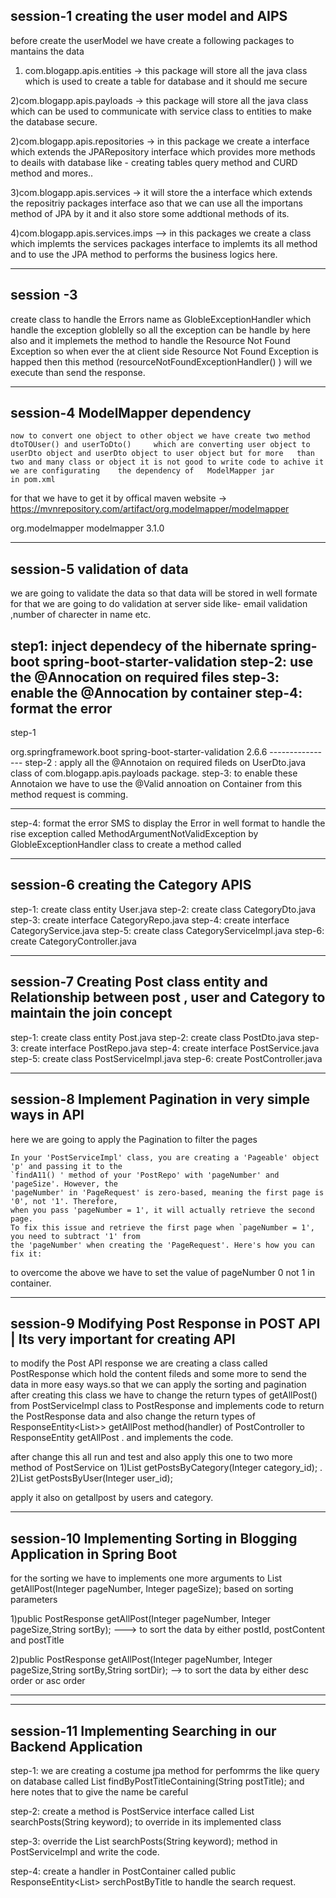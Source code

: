 session-1 creating the user model and AIPS
------------------------------------------------
before create the userModel we have create a following packages to mantains the data 
1) com.blogapp.apis.entities -> this package will store all the java class which is used to create a table for 
	database and it should me secure 

2)com.blogapp.apis.payloads -> this package will store all the java class which can be used to communicate with service class to 
	entities to make the database secure.

2)com.blogapp.apis.repositories -> in this package we create a interface which extends the JPARepository interface which provides
	more methods to deails with database like - creating tables query method and CURD method and mores..

3)com.blogapp.apis.services -> it will store the a interface which extends the repositriy packages interface aso that we can use all the 
	importans method of JPA by it and it also store some addtional methods of its.
	
4)com.blogapp.apis.services.imps --> in this packages we create a class which implemts the services packages interface to implemts its all method and to use the JPA method to performs the business logics here.

-----------------------------------------------------------------
session -3 
-------------

create class to handle the Errors name as GlobleExceptionHandler  which handle the exception globlelly
so all the exception can be handle by here also and it  implemets the method to handle the Resource Not Found Exception so when ever the at client side Resource Not Found Exception is  happed then this method (resourceNotFoundExceptionHandler() ) will we execute than send the response. 

---------------------------------------------------------------------------------
session-4 ModelMapper dependency
--------------

	now to convert one object to other object we have create two method dtoTOUser() and userToDto() 	which are converting user object to userDto object and userDto object to user object but for more 	than two and many class or object it is not good to write code to achive it we are configurating 	the dependency of 	ModelMapper jar
	in pom.xml

for that we have to get it by offical maven website -> https://mvnrepository.com/artifact/org.modelmapper/modelmapper

<!-- https://mvnrepository.com/artifact/org.modelmapper/modelmapper -->
<dependency>
    <groupId>org.modelmapper</groupId>
    <artifactId>modelmapper</artifactId>
    <version>3.1.0</version>
</dependency>


------------------------------------------------------------------------------------------------------------------------------------
session-5 validation of data
---------------
we are going to validate the data so that data will be stored in well formate for that we are going to do validation at server 	side like- email validation ,number of charecter in name etc.

step1: inject dependecy of the hibernate spring-boot spring-boot-starter-validation
step-2: use the @Annocation on required files
step-3: enable the @Annocation by container
step-4: format the error 
-----------------
step-1 

<!-- https://mvnrepository.com/artifact/org.springframework.boot/spring-boot-starter-validation -->
<dependency>
    <groupId>org.springframework.boot</groupId>
    <artifactId>spring-boot-starter-validation</artifactId>
    <version>2.6.6</version>
</dependency>
----------------
step-2 : apply all the @Annotaion on required fileds on  UserDto.java class of com.blogapp.apis.payloads package.
step-3: to enable these Annotaion we have to use the @Valid annoation on Container from this method request is comming.

------------------------
step-4: format the error SMS to display the Error in well format
to handle the rise exception called MethodArgumentNotValidException by GlobleExceptionHandler class to create a method called 


----------------------------------------------------------------------------------------------------------------------------------
session-6 creating the Category APIS
----------------------
step-1: create class entity User.java
step-2: create class CategoryDto.java
step-3: create interface CategoryRepo.java
step-4: create interface CategoryService.java
step-5: create class CategoryServiceImpl.java
step-6: create CategoryController.java

-------------------------------------------------------------------------------------------------------------------
session-7 Creating Post class entity and Relationship between post , user and Category to maintain the join concept
---------------------------------------
step-1: create class entity Post.java
step-2: create class PostDto.java
step-3: create interface PostRepo.java
step-4: create interface PostService.java
step-5: create class PostServiceImpl.java
step-6: create PostController.java

----------------------------------------------------------------------------------------------------------------
session-8 Implement Pagination in very simple ways in API
-------------------------------

here we are going to apply the Pagination to filter the pages

	In your 'PostServiceImpl' class, you are creating a 'Pageable' object 'p' and passing it to the
	`findA11() ' method of your 'PostRepo' with 'pageNumber' and 'pageSize'. However, the
	'pageNumber' in 'PageRequest' is zero-based, meaning the first page is '0', not '1'. Therefore,
	when you pass 'pageNumber = 1', it will actually retrieve the second page.
	To fix this issue and retrieve the first page when `pageNumber = 1', you need to subtract '1' from
	the 'pageNumber' when creating the 'PageRequest'. Here's how you can fix it:
			 
to overcome the above we have to set the value of pageNumber 0 not 1 in container.

----------------------------------------------------------------------------------------------------------------------
session-9 Modifying Post Response in POST API | Its very important for creating API 
------------------------------------
to modify the Post API response we are creating a class called PostResponse which hold the content fileds  and some more
to send the data in more easy ways.so that we can apply the sorting and pagination 
after creating this class we have to change the return types of getAllPost() from PostServiceImpl class to PostResponse and implements code to return the PostResponse data and also change the return types of ResponseEntity<List<PostDto>>> getAllPost method(handler) of PostController to ResponseEntity<PostResponse> getAllPost . and implements the code.

after change this all run and test and also apply this one to two more method of PostService on 
1)List<PostDto> getPostsByCategory(Integer category_id); . 2)List<PostDto> getPostsByUser(Integer user_id);

apply it also on getallpost by users and category.



-------------------------------------------------------------------------------------------------------------
session-10 Implementing Sorting in Blogging Application in Spring Boot 
---------------------------------
for the sorting we have to implements one more arguments to List<PostDto> getAllPost(Integer pageNumber, Integer pageSize);
based on sorting parameters

1)public PostResponse getAllPost(Integer pageNumber, Integer pageSize,String sortBy); ---> to sort the data by either postId, postContent and postTitle 


2)public PostResponse getAllPost(Integer pageNumber, Integer pageSize,String sortBy,String sortDir); --> to sort the data by either desc order or asc order 


---

------------------------------------------------------------------------------------------------
session-11 Implementing Searching in our Backend Application 
----------------------
step-1: we are creating a costume jpa method for perfomrms the like query on database called List<Post> findByPostTitleContaining(String postTitle); and here notes that to give the name be careful 

step-2: create a method is PostService interface called List<PostDto> searchPosts(String keyword); to override in its implemented class

step-3: override the List<PostDto> searchPosts(String keyword); method in PostServiceImpl and write the code.

step-4: create a handler in PostContainer called public ResponseEntity<List<PostDto>> serchPostByTitle to handle the search request.


































